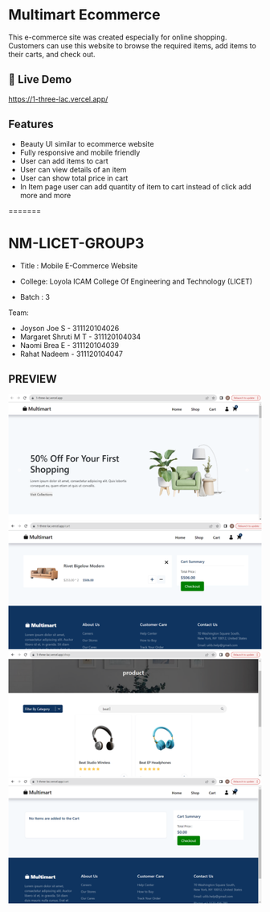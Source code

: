 # Multimart Ecommerce
This e-commerce site was created especially for online shopping. Customers can use this website to browse the required items, add items to their carts, and check out.

## 📌 Live Demo
https://1-three-lac.vercel.app/

## Features
- Beauty UI similar to ecommerce website
- Fully responsive and mobile friendly
- User can add items to cart
- User can view details of an item
- User can show total price in cart
- In Item page user can add quantity of item to cart instead of click add more and more 

=======
# NM-LICET-GROUP3

- Title  : Mobile E-Commerce Website

- College: Loyola ICAM College Of Engineering and Technology (LICET)
- Batch  : 3

 Team:
 - Joyson Joe S - 311120104026
 - Margaret Shruti M T - 311120104034
 - Naomi Brea E - 311120104039
 - Rahat Nadeem - 311120104047

 ## PREVIEW

![Alt text](image-1.png)
![Alt text](image.png)
![Alt text](image-2.png)
![Alt text](image-3.png)




